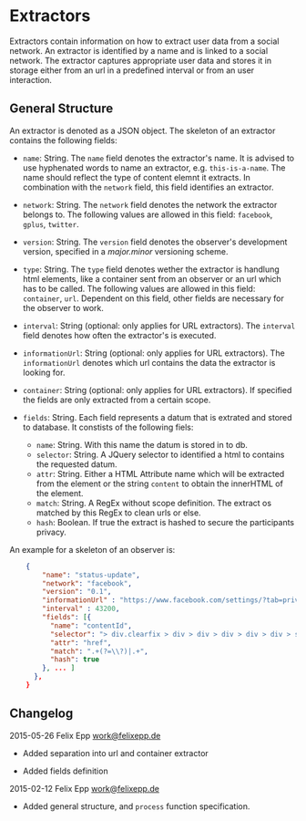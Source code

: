 # Extractors

Extractors contain information on how to extract user data from a social network. An extractor is identified by a name and is linked to a social network. The extractor captures appropriate user data and stores it in storage either from an url in a predefined interval or from an user interaction.

## General Structure

An extractor is denoted as a JSON object. The skeleton of an extractor contains the following fields:

* `name`: String. The `name` field denotes the extractor's name. It is advised to use hyphenated words to name an extractor, e.g. `this-is-a-name`. The name should reflect the type of content elemnt it extracts. In combination with the `network` field, this field identifies an extractor.

* `network`: String. The `network` field denotes the network the extractor belongs to. The following values are allowed in this field: `facebook`, `gplus`, `twitter`.

* `version`: String. The `version` field denotes the observer's development version, specified in a *major.minor* versioning scheme.

* `type`: String. The `type` field denotes wether the extractor is handlung html elements, like a container sent from an observer or an url which has to be called. The following values are allowed in this field: `container`, `url`. Dependent on this field, other fields are necessary for the observer to work.

* `interval`: String (optional: only applies for URL extractors). The `interval` field denotes how often the extractor's is executed.

* `informationUrl`: String (optional: only applies for URL extractors). The `informationUrl` denotes which url contains the data the extractor is looking for.

* `container`: String (optional: only applies for URL extractors). If specified the fields are only extracted from a certain scope.

* `fields`: String. Each field represents a datum that is extrated and stored to database. It constists of the following fiels:
    * `name`: String. With this name the datum is stored in to db.
    * `selector`: String. A JQuery selector to identified a html to contains the requested datum.
    * `attr`: String. Either a HTML Attribute name which will be extracted from the element or the string `content` to obtain the innerHTML of the element.
    * `match`: String. A RegEx without scope definition. The extract os matched by this RegEx to clean urls or else.
    * `hash`: Boolean. If true the extract is hashed to secure the participants privacy.

An example for a skeleton of an observer is:

```JSON
    {
        "name": "status-update",
        "network": "facebook",
        "version": "0.1",
        "informationUrl" : "https://www.facebook.com/settings/?tab=privacy",
        "interval" : 43200,
        "fields": [{
          "name": "contentId",
          "selector": "> div.clearfix > div > div > div > div > div > span > span > a:first-child",
          "attr": "href",
          "match": ".+(?=\\?)|.+",
          "hash": true
        }, ... ]
      },
    }
```

## Changelog


2015-05-26 Felix Epp <work@felixepp.de>

* Added separation into url and container extractor

* Added fields definition

2015-02-12 Felix Epp <work@felixepp.de>

* Added general structure, and `process` function specification.
